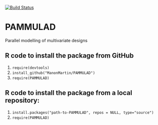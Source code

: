 [![Build Status](https://travis-ci.org/ManonMartin/PAMMULAD.svg?branch=master)](https://travis-ci.org/ManonMartin/PAMMULAD)

# PAMMULAD
Parallel modelling of multivariate designs

## R code to install the package from GitHub
1. `require(devtools)`
2. `install_github("ManonMartin/PAMMULAD")`
3. `require(PAMMULAD)`

## R code to install the package from a local repository:
1. `install.packages("path-to-PAMMULAD", repos = NULL, type="source")`
2. `require(PAMMULAD)`
